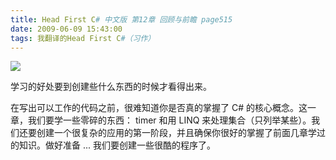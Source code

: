 ```yaml
---
title: Head First C# 中文版 第12章 回顾与前瞻 page515
date: 2009-06-09 15:43:00
tags: 我翻译的Head First C#（习作）
---
```

![](https://p-blog.csdn.net/images/p_blog_csdn_net/cuipengfei1/EntryImages/20090609/2009-06-09_15-26-54.jpg)

学习的好处要到创建些什么东西的时候才看得出来。

  

在写出可以工作的代码之前，很难知道你是否真的掌握了  C#  的核心概念。这一章，我们要学一些零碎的东西：  timer  和用  LINQ
来处理集合（只列举某些）。我们还要创建一个很复杂的应用的第一阶段，并且确保你很好的掌握了前面几章学过的知识。做好准备  ...
我们要创建一些很酷的程序了。



